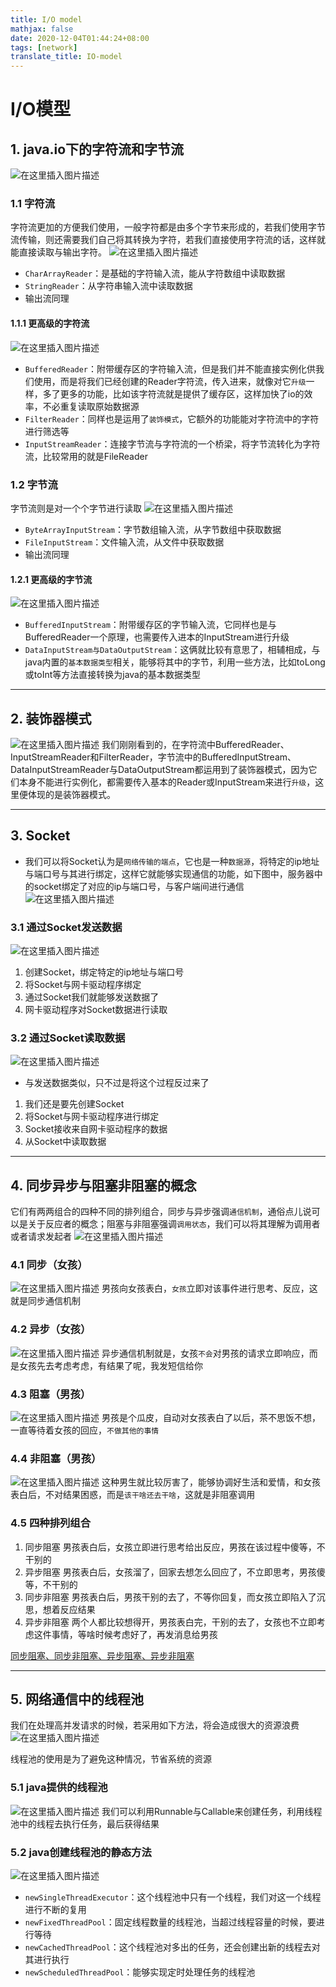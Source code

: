 ```yaml
---
title: I/O model
mathjax: false
date: 2020-12-04T01:44:24+08:00
tags: [network]
translate_title: IO-model
---
```


# I/O模型

## 1. java.io下的字符流和字节流

![在这里插入图片描述](https://cdn.kayleh.top/gh/kayleh/cdn2/IO/I-O模型/2020072015491941.png)

### 1.1 字符流

字符流更加的方便我们使用，一般字符都是由多个字节来形成的，若我们使用字节流传输，则还需要我们自己将其转换为字符，若我们直接使用字符流的话，这样就能直接读取与输出字符。
![在这里插入图片描述](https://cdn.kayleh.top/gh/kayleh/cdn2/IO/I-O模型/20200720154944172.png)

- `CharArrayReader`：是基础的字符输入流，能从字符数组中读取数据
- `StringReader`：从字符串输入流中读取数据
- 输出流同理

#### 1.1.1 更高级的字符流

![在这里插入图片描述](https://cdn.kayleh.top/gh/kayleh/cdn2/IO/I-O模型/2020072015514933.png)

- `BufferedReader`：附带缓存区的字符输入流，但是我们并不能直接实例化供我们使用，而是将我们已经创建的Reader字符流，传入进来，就像对它`升级`一样，多了更多的功能，比如该字符流就是提供了缓存区，这样加快了io的效率，不必重复读取原始数据源
- `FilterReader`：同样也是运用了`装饰模式`，它额外的功能能对字符流中的字符进行筛选等
- `InputStreamReader`：连接字节流与字符流的一个桥梁，将字节流转化为字符流，比较常用的就是FileReader

### 1.2 字节流

字节流则是对一个个字节进行读取
![在这里插入图片描述](https://cdn.kayleh.top/gh/kayleh/cdn2/IO/I-O模型/20200720155921778.png)

- `ByteArrayInputStream`：字节数组输入流，从字节数组中获取数据
- `FileInputStream`：文件输入流，从文件中获取数据
- 输出流同理

#### 1.2.1 更高级的字节流

![在这里插入图片描述](https://cdn.kayleh.top/gh/kayleh/cdn2/IO/I-O模型/20200720160513951.png)

- `BufferedInputStream`：附带缓存区的字节输入流，它同样也是与BufferedReader一个原理，也需要传入进本的InputStream进行升级
- `DataInputStream与DataOutputStream`：这俩就比较有意思了，相辅相成，与java内置的`基本数据类型`相关，能够将其中的字节，利用一些方法，比如toLong或toInt等方法直接转换为java的基本数据类型

------

## 2. 装饰器模式

![在这里插入图片描述](https://cdn.kayleh.top/gh/kayleh/cdn2/IO/I-O模型/20200720161404658.png)
我们刚刚看到的，在字符流中BufferedReader、InputStreamReader和FilterReader，字节流中的BufferedInputStream、DataInputStreamReader与DataOutputStream都运用到了装饰器模式，因为它们本身不能进行实例化，都需要传入基本的Reader或InputStream来进行`升级`，这里便体现的是装饰器模式。

------

## 3. Socket

- 我们可以将Socket认为是`网络传输的端点`，它也是一种`数据源`，将特定的ip地址与端口号与其进行绑定，这样它就能够实现通信的功能，如下图中，服务器中的socket绑定了对应的ip与端口号，与客户端间进行通信
  ![在这里插入图片描述](https://cdn.kayleh.top/gh/kayleh/cdn2/IO/I-O模型/20200720162148571.png)

### 3.1 通过Socket发送数据

![在这里插入图片描述](https://cdn.kayleh.top/gh/kayleh/cdn2/IO/I-O模型/20200720162300339.png)

1. 创建Socket，绑定特定的ip地址与端口号
2. 将Socket与网卡驱动程序绑定
3. 通过Socket我们就能够发送数据了
4. 网卡驱动程序对Socket数据进行读取

### 3.2 通过Socket读取数据

![在这里插入图片描述](https://cdn.kayleh.top/gh/kayleh/cdn2/IO/I-O模型/20200720162657547.png)

- 与发送数据类似，只不过是将这个过程反过来了

1. 我们还是要先创建Socket
2. 将Socket与网卡驱动程序进行绑定
3. Socket接收来自网卡驱动程序的数据
4. 从Socket中读取数据

------

## 4. 同步异步与阻塞非阻塞的概念

它们有两两组合的四种不同的排列组合，同步与异步强调`通信机制`，通俗点儿说可以是关于反应者的概念；阻塞与非阻塞强调`调用状态`，我们可以将其理解为调用者或者请求发起者
![在这里插入图片描述](https://cdn.kayleh.top/gh/kayleh/cdn2/IO/I-O模型/20200720162901659.png)

### 4.1 同步（女孩）

![在这里插入图片描述](https://cdn.kayleh.top/gh/kayleh/cdn2/IO/I-O模型/20200720163148736.png)
男孩向女孩表白，`女孩`立即对该事件进行思考、反应，这就是同步通信机制

### 4.2 异步（女孩）

![在这里插入图片描述](https://cdn.kayleh.top/gh/kayleh/cdn2/IO/I-O模型/2020072016333178.png)
异步通信机制就是，女孩`不会`对男孩的请求立即响应，而是女孩先去考虑考虑，有结果了呢，我发短信给你

### 4.3 阻塞（男孩）

![在这里插入图片描述](https://cdn.kayleh.top/gh/kayleh/cdn2/IO/I-O模型/20200720163448654.png)
男孩是个瓜皮，自动对女孩表白了以后，茶不思饭不想，一直等待着女孩的回应，`不做其他的事情`

### 4.4 非阻塞（男孩）

![在这里插入图片描述](https://cdn.kayleh.top/gh/kayleh/cdn2/IO/I-O模型/2020072016354228.png)
这种男生就比较厉害了，能够协调好生活和爱情，和女孩表白后，不对结果困惑，而是`该干啥还去干啥`，这就是非阻塞调用

### 4.5 四种排列组合

1. 同步阻塞
   男孩表白后，女孩立即进行思考给出反应，男孩在该过程中傻等，不干别的
2. 异步阻塞
   男孩表白后，女孩溜了，回家去想怎么回应了，不立即思考，男孩傻等，不干别的
3. 同步非阻塞
   男孩表白后，男孩干别的去了，不等你回复，而女孩立即陷入了沉思，想着反应结果
4. 异步非阻塞
   两个人都比较想得开，男孩表白完，干别的去了，女孩也不立即考虑这件事情，等啥时候考虑好了，再发消息给男孩

[同步阻塞、同步非阻塞、异步阻塞、异步非阻塞](https://www.cnblogs.com/linkenpark/p/12376343.html)

------

## 5. 网络通信中的线程池

我们在处理高并发请求的时候，若采用如下方法，将会造成很大的资源浪费
![在这里插入图片描述](https://cdn.kayleh.top/gh/kayleh/cdn2/IO/I-O模型/20200720164448156.png)

线程池的使用是为了避免这种情况，节省系统的资源

### 5.1 java提供的线程池

![在这里插入图片描述](https://cdn.kayleh.top/gh/kayleh/cdn2/IO/I-O模型/20200720164855993.png)
我们可以利用Runnable与Callable来创建任务，利用线程池中的线程去执行任务，最后获得结果

### 5.2 java创建线程池的静态方法

![在这里插入图片描述](https://cdn.kayleh.top/gh/kayleh/cdn2/IO/I-O模型/20200720165057685.png)

- `newSingleThreadExecutor`：这个线程池中只有一个线程，我们对这一个线程进行不断的复用
- `newFixedThreadPool`：固定线程数量的线程池，当超过线程容量的时候，要进行等待
- `newCachedThreadPool`：这个线程池对多出的任务，还会创建出新的线程去对其进行执行
- `newScheduledThreadPool`：能够实现定时处理任务的线程池
